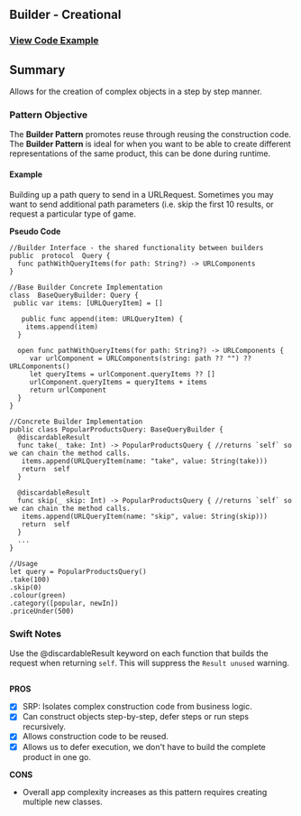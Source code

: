 

## Builder - Creational
### [View Code Example](https://github.com/charlesmolyneux/DesignPatterns-Swift/tree/master/Project/DesignPatterns/DesignPatterns/Creational/Builder)

## Summary
Allows for the creation of complex objects in a step by step manner.


### Pattern Objective
The **Builder Pattern** promotes reuse through reusing the construction code.
The **Builder Pattern** is ideal for when you want to be able to create different representations of the same product, this can be done during runtime.

#### Example
Building up a path query to send in a URLRequest. Sometimes you may want to send additional path parameters (i.e. skip the first 10 results, or request a particular type of game.

**Pseudo Code**
```
//Builder Interface - the shared functionality between builders
public  protocol  Query {
  func pathWithQueryItems(for path: String?) -> URLComponents
}

//Base Builder Concrete Implementation
class  BaseQueryBuilder: Query {
 public var items: [URLQueryItem] = []

   public func append(item: URLQueryItem) {
    items.append(item)
  }

  open func pathWithQueryItems(for path: String?) -> URLComponents {
	 var urlComponent = URLComponents(string: path ?? "") ?? URLComponents()
	 let queryItems = urlComponent.queryItems ?? []
	 urlComponent.queryItems = queryItems + items
	 return urlComponent
  }
}

//Concrete Builder Implementation
public class PopularProductsQuery: BaseQueryBuilder {
  @discardableResult
  func take(_ take: Int) -> PopularProductsQuery { //returns `self` so we can chain the method calls.
   items.append(URLQueryItem(name: "take", value: String(take)))
   return  self
  }

  @discardableResult
  func skip(_ skip: Int) -> PopularProductsQuery { //returns `self` so we can chain the method calls.
   items.append(URLQueryItem(name: "skip", value: String(skip)))
   return  self
  }
  ...
}

//Usage
let query = PopularProductsQuery()
.take(100)
.skip(0)
.colour(green)
.category([popular, newIn])
.priceUnder(500)
```

### Swift Notes
Use the @discardableResult keyword on each function that builds the request when returning `self`. This will suppress the `Result unused` warning.

##

**PROS**
 - [x] SRP: Isolates complex construction code from business logic.
 - [x] Can construct objects step-by-step, defer steps or run steps recursively.
 - [x] Allows construction code to be reused.
 - [x] Allows us to defer execution, we don't have to build the complete product in one go.

**CONS**
- Overall app complexity increases as this pattern requires creating multiple new classes.
